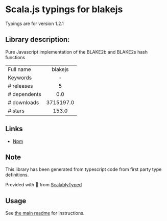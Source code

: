 
# Scala.js typings for blakejs

Typings are for version 1.2.1

## Library description:
Pure Javascript implementation of the BLAKE2b and BLAKE2s hash functions

|                    |                 |
| ------------------ | :-------------: |
| Full name          | blakejs |
| Keywords           | - |
| # releases         | 5 |
| # dependents       | 0.0 |
| # downloads        | 3715197.0 |
| # stars            | 153.0 |

## Links
- [Npm](https://www.npmjs.com/package/blakejs)
    


## Note
This library has been generated from typescript code from first party type definitions.

Provided with :purple_heart: from [ScalablyTyped](https://github.com/oyvindberg/ScalablyTyped)

## Usage
See [the main readme](../../readme.md) for instructions.


